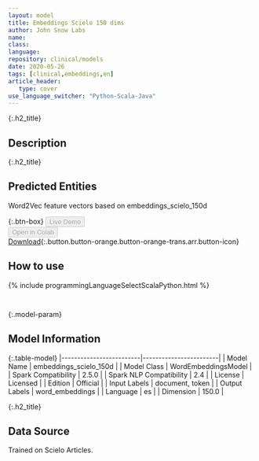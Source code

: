 ```yaml
---
layout: model
title: Embeddings Scielo 150 dims
author: John Snow Labs
name: 
class: 
language: 
repository: clinical/models
date: 2020-05-26
tags: [clinical,embeddings,en]
article_header:
   type: cover
use_language_switcher: "Python-Scala-Java"
---
```


{:.h2_title}
## Description 


 {:.h2_title}
## Predicted Entities
Word2Vec feature vectors based on embeddings_scielo_150d 

{:.btn-box}
<button class="button button-orange" disabled>Live Demo</button><br/><button class="button button-orange" disabled>Open in Colab</button><br/>[Download](https://s3.amazonaws.com/auxdata.johnsnowlabs.com/clinical/models/embeddings_scielo_150d_es_2.5.0_2.4_1590467082526.zip){:.button.button-orange.button-orange-trans.arr.button-icon}<br/>

## How to use 
<div class="tabs-box" markdown="1">

{% include programmingLanguageSelectScalaPython.html %}

```python

```

```scala

```
</div>



{:.model-param}
## Model Information
{:.table-model}
|-------------------------|------------------------|
| Model Name              | embeddings_scielo_150d |
| Model Class             | WordEmbeddingsModel    |
| Spark Compatibility     | 2.5.0                  |
| Spark NLP Compatibility | 2.4                    |
| License                 | Licensed               |
| Edition                 | Official               |
| Input Labels            | document, token        |
| Output Labels           | word_embeddings        |
| Language                | es                     |
| Dimension               | 150.0                  |





{:.h2_title}
## Data Source
Trained on Scielo Articles.

